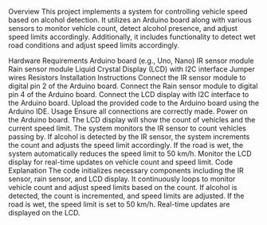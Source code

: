 Overview
This project implements a system for controlling vehicle speed based on alcohol detection. It utilizes an Arduino board along with various sensors to monitor vehicle count, detect alcohol presence, and adjust speed limits accordingly. Additionally, it includes functionality to detect wet road conditions and adjust speed limits accordingly.

Hardware Requirements
Arduino board (e.g., Uno, Nano)
IR sensor module
Rain sensor module
Liquid Crystal Display (LCD) with I2C interface
Jumper wires
Resistors
Installation Instructions
Connect the IR sensor module to digital pin 2 of the Arduino board.
Connect the Rain sensor module to digital pin 4 of the Arduino board.
Connect the LCD display with I2C interface to the Arduino board.
Upload the provided code to the Arduino board using the Arduino IDE.
Usage
Ensure all connections are correctly made.
Power on the Arduino board.
The LCD display will show the count of vehicles and the current speed limit.
The system monitors the IR sensor to count vehicles passing by.
If alcohol is detected by the IR sensor, the system increments the count and adjusts the speed limit accordingly.
If the road is wet, the system automatically reduces the speed limit to 50 km/h.
Monitor the LCD display for real-time updates on vehicle count and speed limit.
Code Explanation
The code initializes necessary components including the IR sensor, rain sensor, and LCD display.
It continuously loops to monitor vehicle count and adjust speed limits based on the count.
If alcohol is detected, the count is incremented, and speed limits are adjusted.
If the road is wet, the speed limit is set to 50 km/h.
Real-time updates are displayed on the LCD.

